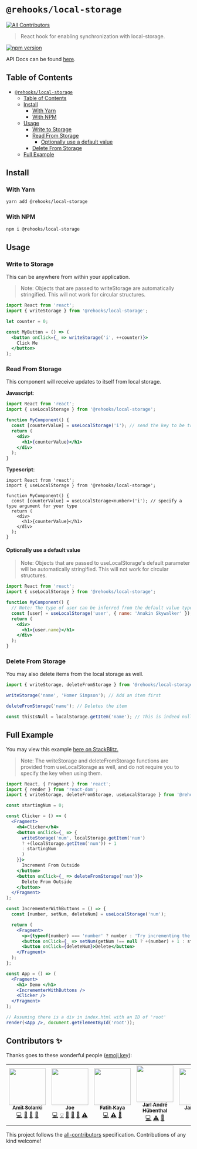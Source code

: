 # `@rehooks/local-storage`
<!-- ALL-CONTRIBUTORS-BADGE:START - Do not remove or modify this section -->
[![All Contributors](https://img.shields.io/badge/all_contributors-7-orange.svg?style=flat-square)](#contributors-)
<!-- ALL-CONTRIBUTORS-BADGE:END -->

> React hook for enabling synchronization with local-storage.

[![npm version](https://badge.fury.io/js/%40rehooks%2Flocal-storage.svg)](https://www.npmjs.com/package/@rehooks/local-storage)

API Docs can be found [here](https://rehooks.github.io/local-storage).

## Table of Contents

- [`@rehooks/local-storage`](#rehookslocal-storage)
  - [Table of Contents](#Table-of-Contents)
  - [Install](#Install)
    - [With Yarn](#With-Yarn)
    - [With NPM](#With-NPM)
  - [Usage](#Usage)
    - [Write to Storage](#Write-to-Storage)
    - [Read From Storage](#Read-From-Storage)
      - [Optionally use a default value](#Optionally-use-a-default-value)
    - [Delete From Storage](#Delete-From-Storage)
  - [Full Example](#Full-Example)

## Install

### With Yarn

```sh
yarn add @rehooks/local-storage
```

### With NPM

```sh
npm i @rehooks/local-storage
```

## Usage

### Write to Storage

This can be anywhere from within your application.

> Note: Objects that are passed to writeStorage are automatically stringified.
> This will not work for circular structures.

```jsx
import React from 'react';
import { writeStorage } from '@rehooks/local-storage';

let counter = 0;

const MyButton = () => (
  <button onClick={_ => writeStorage('i', ++counter)}>
    Click Me
  </button>
);

```

### Read From Storage

This component will receive updates to itself from local storage.

__Javascript__:

```jsx
import React from 'react';
import { useLocalStorage } from '@rehooks/local-storage';

function MyComponent() {
  const [counterValue] = useLocalStorage('i'); // send the key to be tracked.
  return (
    <div>
      <h1>{counterValue}</h1>
    </div>
  );
}
```

__Typescript__:

```tsx
import React from 'react';
import { useLocalStorage } from '@rehooks/local-storage';

function MyComponent() {
  const [counterValue] = useLocalStorage<number>('i'); // specify a type argument for your type
  return (
    <div>
      <h1>{counterValue}</h1>
    </div>
  );
}
```

#### Optionally use a default value

> Note: Objects that are passed to useLocalStorage's default parameter will be automatically
> stringified. This will not work for circular structures.

```jsx
import React from 'react';
import { useLocalStorage } from '@rehooks/local-storage';

function MyComponent() {
  // Note: The type of user can be inferred from the default value type
  const [user] = useLocalStorage('user', { name: 'Anakin Skywalker' });
  return (
    <div>
      <h1>{user.name}</h1>
    </div>
  );
}
```

### Delete From Storage

You may also delete items from the local storage as well.

```js
import { writeStorage, deleteFromStorage } from '@rehooks/local-storage';

writeStorage('name', 'Homer Simpson'); // Add an item first

deleteFromStorage('name'); // Deletes the item

const thisIsNull = localStorage.getItem('name'); // This is indeed null
```

## Full Example

You may view this example [here on StackBlitz.](https://stackblitz.com/edit/react-vbrkjb?embed=1&file=index.js)

> Note: The writeStorage and deleteFromStorage functions are provided from useLocalStorage as well,
> and do not require you to specify the key when using them.

```jsx
import React, { Fragment } from 'react';
import { render } from 'react-dom';
import { writeStorage, deleteFromStorage, useLocalStorage } from '@rehooks/local-storage';

const startingNum = 0;

const Clicker = () => (
  <Fragment>
    <h4>Clicker</h4>
    <button onClick={_ => {
      writeStorage('num', localStorage.getItem('num')
      ? +(localStorage.getItem('num')) + 1
      : startingNum
      )
    }}>
      Increment From Outside
    </button>
    <button onClick={_ => deleteFromStorage('num')}>
      Delete From Outside
    </button>
  </Fragment>
);

const IncrememterWithButtons = () => {
  const [number, setNum, deleteNum] = useLocalStorage('num');

  return (
    <Fragment>
      <p>{typeof(number) === 'number' ? number : 'Try incrementing the number!'}</p>
      <button onClick={_ => setNum(getNum !== null ? +(number) + 1 : startingNum)}>Increment</button>
      <button onClick={deleteNum}>Delete</button>
    </Fragment>
  );
};

const App = () => (
  <Fragment>
    <h1> Demo </h1>
    <IncrememterWithButtons />
    <Clicker />
  </Fragment>
);

// Assuming there is a div in index.html with an ID of 'root'
render(<App />, document.getElementById('root'));
```

## Contributors ✨

Thanks goes to these wonderful people ([emoji key](https://allcontributors.org/docs/en/emoji-key)):
<!-- ALL-CONTRIBUTORS-LIST:START - Do not remove or modify this section -->
<!-- prettier-ignore-start -->
<!-- markdownlint-disable -->
<table>
  <tr>
    <td align="center"><a href="http://solankiamit.com"><img src="https://avatars3.githubusercontent.com/u/3483526?v=4" width="100px;" alt=""/><br /><sub><b>Amit Solanki</b></sub></a><br /><a href="https://github.com/rehooks/local-storage/commits?author=iamsolankiamit" title="Code">💻</a> <a href="https://github.com/rehooks/local-storage/commits?author=iamsolankiamit" title="Documentation">📖</a> <a href="#ideas-iamsolankiamit" title="Ideas, Planning, & Feedback">🤔</a> <a href="https://github.com/rehooks/local-storage/pulls?q=is%3Apr+reviewed-by%3Aiamsolankiamit" title="Reviewed Pull Requests">👀</a></td>
    <td align="center"><a href="https://jharrilim.github.io/"><img src="https://avatars1.githubusercontent.com/u/19535809?v=4" width="100px;" alt=""/><br /><sub><b>Joe</b></sub></a><br /><a href="https://github.com/rehooks/local-storage/commits?author=jharrilim" title="Code">💻</a> <a href="#example-jharrilim" title="Examples">💡</a> <a href="#ideas-jharrilim" title="Ideas, Planning, & Feedback">🤔</a> <a href="#maintenance-jharrilim" title="Maintenance">🚧</a> <a href="https://github.com/rehooks/local-storage/pulls?q=is%3Apr+reviewed-by%3Ajharrilim" title="Reviewed Pull Requests">👀</a> <a href="https://github.com/rehooks/local-storage/commits?author=jharrilim" title="Tests">⚠️</a></td>
    <td align="center"><a href="https://github.com/fatihky"><img src="https://avatars0.githubusercontent.com/u/4169772?v=4" width="100px;" alt=""/><br /><sub><b>Fatih Kaya</b></sub></a><br /><a href="https://github.com/rehooks/local-storage/commits?author=fatihky" title="Code">💻</a> <a href="https://github.com/rehooks/local-storage/commits?author=fatihky" title="Tests">⚠️</a> <a href="https://github.com/rehooks/local-storage/issues?q=author%3Afatihky" title="Bug reports">🐛</a></td>
    <td align="center"><a href="https://hübenthal.no"><img src="https://avatars3.githubusercontent.com/u/404102?v=4" width="100px;" alt=""/><br /><sub><b>Jarl André Hübenthal</b></sub></a><br /><a href="https://github.com/rehooks/local-storage/commits?author=jarlah" title="Code">💻</a> <a href="https://github.com/rehooks/local-storage/commits?author=jarlah" title="Tests">⚠️</a> <a href="https://github.com/rehooks/local-storage/issues?q=author%3Ajarlah" title="Bug reports">🐛</a></td>
    <td align="center"><a href="https://jamie.build/"><img src="https://avatars0.githubusercontent.com/u/952783?v=4" width="100px;" alt=""/><br /><sub><b>Jamie Kyle</b></sub></a><br /><a href="https://github.com/rehooks/local-storage/commits?author=jamiebuilds" title="Code">💻</a></td>
    <td align="center"><a href="http://devalbo.blogspot.com/"><img src="https://avatars3.githubusercontent.com/u/1653890?v=4" width="100px;" alt=""/><br /><sub><b>Albert Boehmler</b></sub></a><br /><a href="https://github.com/rehooks/local-storage/commits?author=devalbo" title="Code">💻</a> <a href="https://github.com/rehooks/local-storage/issues?q=author%3Adevalbo" title="Bug reports">🐛</a></td>
    <td align="center"><a href="https://github.com/gmdayley"><img src="https://avatars3.githubusercontent.com/u/647130?v=4" width="100px;" alt=""/><br /><sub><b>Gabriel Dayley</b></sub></a><br /><a href="https://github.com/rehooks/local-storage/commits?author=gmdayley" title="Code">💻</a> <a href="https://github.com/rehooks/local-storage/issues?q=author%3Agmdayley" title="Bug reports">🐛</a></td>
  </tr>
</table>

<!-- markdownlint-enable -->
<!-- prettier-ignore-end -->
<!-- ALL-CONTRIBUTORS-LIST:END -->

This project follows the [all-contributors](https://github.com/all-contributors/all-contributors) specification. Contributions of any kind welcome!

